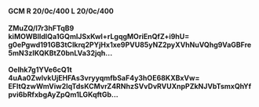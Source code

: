 #### GCM R 20/0c/400 L 20/0c/400
**ZMuZQ/l7r3hFTqB9**<br/>**kiMOWBlldIQa1GQmlJSxKwI+rLgqgMOriEnQfZ+i9hU=**<br/>**g0ePgwd191GB3tCIkrq2PYjHx1xe9PVU85yNZ2pyXVhNuVQhg9VaGBFre5mN3zIKQKBtZ0bnLVa32jqh...**<br/><br/>
**OeIhk7g1YVe6cQ1t**<br/>**4uAa0ZwlvkUjEHFAs3vryyqmfbSaF4y3hOE68KXBxVw=**<br/>**EFltQzwWmViw2IqTdsKCMvrZ4RNhzSVvDvRVUXnpPZkNJVbTsmxQhYfpvi6bRfxbgAyZpQm1LGKqftGb...**
